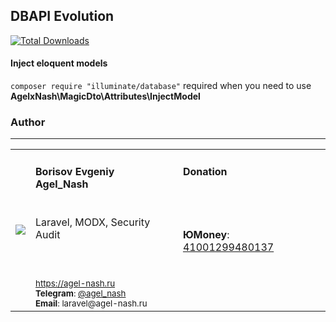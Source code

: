 ## DBAPI Evolution
[![Total Downloads](https://poser.pugx.org/agelxnash/laravel-magic-dto/d/total.png)](https://packagist.org/packages/agelxnash/laravel-magic-dto)


#### Inject eloquent models
`composer require "illuminate/database"` required when you need to use **AgelxNash\MagicDto\Attributes\InjectModel**

### Author
---------
<table>
  <tr>
    <td valign="center" align="center"><img src="http://www.gravatar.com/avatar/bf12d44182c98288015f65c9861903aa?s=250"></td>
	<td valign="top">
		<h4>Borisov Evgeniy
		<br />
		Agel_Nash</h4>
		<br />
	    Laravel, MODX, Security Audit
		<br />
		<br />
		<br />
		<br />
        <small>
            <a href="https://agel-nash.ru">https://agel-nash.ru</a>
		    <br />
		    <strong>Telegram</strong>: <a href="https://t.me/Agel_Nash">@agel_nash</a>
		    <br />
		    <strong>Email</strong>: laravel@agel-nash.ru
		</small>
	</td>
	<td valign="top">
		<h4>Donation<br /><br /></h4>
		<br /><br />
		<strong>ЮMoney</strong>: <a href="https://yoomoney.ru/to/41001299480137">41001299480137</a><br />
	</td>
  </tr>
</table>
